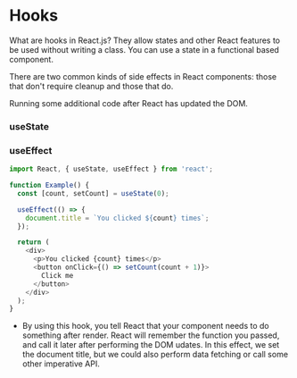 # Hooks
What are hooks in React.js? 
They allow states and other React features to be used without writing a class. You can use a state in a functional based component. 

There are two common kinds of side effects in React components: those that don't require cleanup and those that do. 

Running some additional code after React has updated the DOM. 

### useState 

### useEffect
```javascript
import React, { useState, useEffect } from 'react';

function Example() {
  const [count, setCount] = useState(0);

  useEffect(() => {
    document.title = `You clicked ${count} times`;
  });

  return (
    <div>
      <p>You clicked {count} times</p>
      <button onClick={() => setCount(count + 1)}>
        Click me
      </button>
    </div>
  );
}
```
- By using this hook, you tell React that your component needs to do something after render. React will remember the function you passed, and call it later after performing the DOM udates. In this effect, we set the document title, but we could also perform data fetching or call some other imperative API. 
